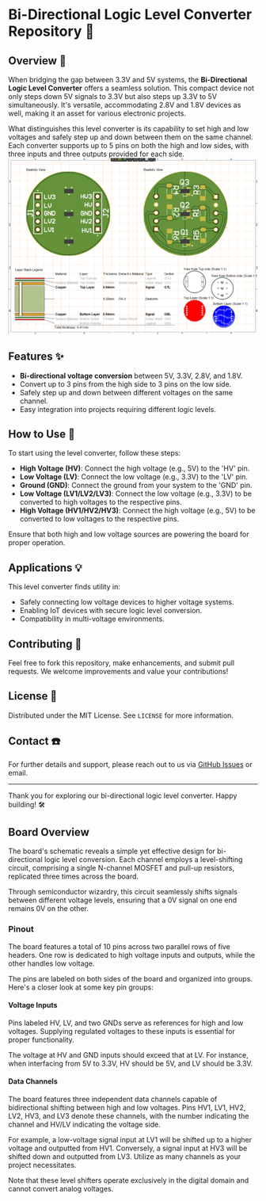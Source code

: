 # Bi-Directional Logic Level Converter Repository :electric_plug:

## Overview :mag_right:
When bridging the gap between 3.3V and 5V systems, the **Bi-Directional Logic Level Converter** offers a seamless solution. This compact device not only steps down 5V signals to 3.3V but also steps up 3.3V to 5V simultaneously. It's versatile, accommodating 2.8V and 1.8V devices as well, making it an asset for various electronic projects.

What distinguishes this level converter is its capability to set high and low voltages and safely step up and down between them on the same channel. Each converter supports up to 5 pins on both the high and low sides, with three inputs and three outputs provided for each side.
![Detail View](https://github.com/hiibrarahmad/Level_Converter/blob/main/pic/Screenshot%202024-04-25%20233035.png)

## Features :sparkles:
- **Bi-directional voltage conversion** between 5V, 3.3V, 2.8V, and 1.8V.
- Convert up to 3 pins from the high side to 3 pins on the low side.
- Safely step up and down between different voltages on the same channel.
- Easy integration into projects requiring different logic levels.

## How to Use :wrench:
To start using the level converter, follow these steps:
- **High Voltage (HV)**: Connect the high voltage (e.g., 5V) to the 'HV' pin.
- **Low Voltage (LV)**: Connect the low voltage (e.g., 3.3V) to the 'LV' pin.
- **Ground (GND)**: Connect the ground from your system to the 'GND' pin.
- **Low Voltage (LV1/LV2/LV3)**: Connect the low voltage (e.g., 3.3V) to be converted to high voltages to the respective pins.
- **High Voltage (HV1/HV2/HV3)**: Connect the high voltage (e.g., 5V) to be converted to low voltages to the respective pins.

Ensure that both high and low voltage sources are powering the board for proper operation.

## Applications :bulb:
This level converter finds utility in:
- Safely connecting low voltage devices to higher voltage systems.
- Enabling IoT devices with secure logic level conversion.
- Compatibility in multi-voltage environments.

## Contributing :handshake:
Feel free to fork this repository, make enhancements, and submit pull requests. We welcome improvements and value your contributions!

## License :memo:
Distributed under the MIT License. See `LICENSE` for more information.

## Contact :phone:
For further details and support, please reach out to us via [GitHub Issues](https://github.com/hiibrarahmad/Level_Converter/issues) or email.

---

Thank you for exploring our bi-directional logic level converter. Happy building! :hammer_and_wrench:

## Board Overview
The board's schematic reveals a simple yet effective design for bi-directional logic level conversion. Each channel employs a level-shifting circuit, comprising a single N-channel MOSFET and pull-up resistors, replicated three times across the board.

Through semiconductor wizardry, this circuit seamlessly shifts signals between different voltage levels, ensuring that a 0V signal on one end remains 0V on the other.

### Pinout
The board features a total of 10 pins across two parallel rows of five headers. One row is dedicated to high voltage inputs and outputs, while the other handles low voltage.

The pins are labeled on both sides of the board and organized into groups. Here's a closer look at some key pin groups:

#### Voltage Inputs
Pins labeled HV, LV, and two GNDs serve as references for high and low voltages. Supplying regulated voltages to these inputs is essential for proper functionality.

The voltage at HV and GND inputs should exceed that at LV. For instance, when interfacing from 5V to 3.3V, HV should be 5V, and LV should be 3.3V.

#### Data Channels
The board features three independent data channels capable of bidirectional shifting between high and low voltages. Pins HV1, LV1, HV2, LV2, HV3, and LV3 denote these channels, with the number indicating the channel and HV/LV indicating the voltage side.

For example, a low-voltage signal input at LV1 will be shifted up to a higher voltage and outputted from HV1. Conversely, a signal input at HV3 will be shifted down and outputted from LV3. Utilize as many channels as your project necessitates.

Note that these level shifters operate exclusively in the digital domain and cannot convert analog voltages.


